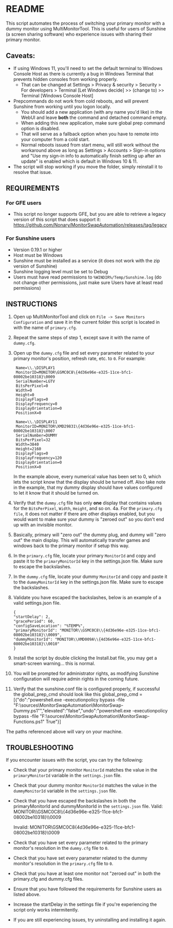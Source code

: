 # README

This script automates the process of switching your primary monitor with a dummy monitor using MultiMonitorTool. 
This is useful for users of Sunshine (a screen sharing software) who experience issues with sharing their primary monitor.

## Caveats:
 - If using Windows 11, you'll need to set the default terminal to Windows Console Host as there is currently a bug in Windows Terminal that prevents hidden consoles from working properly.
    * That can be changed at Settings > Privacy & security > Security > For developers > Terminal [Let Windows decide] >> (change to) >> Terminal [Windows Console Host]
 - Prepcommands do not work from cold reboots, and will prevent Sunshine from working until you logon locally.
   * You should add a new application (with any name you'd like) in the WebUI and leave **both** the command and detached command empty.
   * When adding this new application, make sure global prep command option is disabled.
   * That will serve as a fallback option when you have to remote into your computer from a cold start.
   * Normal reboots issued from start menu, will still work without the workaround above as long as Settings > Accounts > Sign-in options and "Use my sign-in info to automatically finish setting up after an update" is enabled which is default in Windows 10 & 11.
 - The script will stop working if you move the folder, simply reinstall it to resolve that issue.


## REQUIREMENTS

### For GFE users

- This script no longer supports GFE, but you are able to retrieve a legacy version of this script that does support it: https://github.com/Nonary/MonitorSwapAutomation/releases/tag/legacy

### For Sunshine users
- Version 0.19.1 or higher
- Host must be Windows
- Sunshine must be installed as a service (it does not work with the zip version of Sunshine)
- Sunshine logging level must be set to Debug
- Users must have read permissions to `%WINDIR%/Temp/Sunshine.log` (do not change other permissions, just make sure Users have at least read permissions)

## INSTRUCTIONS

1. Open up MultiMonitorTool and click on `File -> Save Monitors Configuration` and save it in the current folder this script is located in with the name of `primary.cfg`.
2. Repeat the same steps of step 1, except save it with the name of `dummy.cfg`.
3. Open up the `dummy.cfg` file and set every parameter related to your primary monitor's position, refresh rate, etc. to `0`. For example:

        Name=\\.\DISPLAY1
        MonitorID=MONITOR\GSMC0C8\{4d36e96e-e325-11ce-bfc1-08002be10318}\0009
        SerialNumber=LGTV
        BitsPerPixel=0
        Width=0
        Height=0
        DisplayFlags=0
        DisplayFrequency=0
        DisplayOrientation=0
        PositionX=0
        
        Name=\\.\DISPLAY11
        MonitorID=MONITOR\XMD29831\{4d36e96e-e325-11ce-bfc1-08002be10318}\0007
        SerialNumber=DUMMY
        BitsPerPixel=32
        Width=3840
        Height=2160
        DisplayFlags=0
        DisplayFrequency=120
        DisplayOrientation=0
        PositionX=0

    In the example above, every numerical value has been set to 0, which lets the script know that the display should be turned off.
    Also take note in the example, that my dummy display should have values configured to let it know that it should be turned on.

4. Verify that the `dummy.cfg` file has only **one** display that contains values for the `BitsPerPixel`, `Width`, `Height`, and so on. 
4a. For the `primary.cfg file`, it does not matter if there are other displays enabled, but you would want to make sure your dummy is "zeroed out" so you don't end up with an invisible monitor.
5. Basically, primary will "zero out" the dummy plug, and dummy will "zero out" the main display. This will automatically transfer games and windows back to the primary monitor if setup this way.
6. In the `primary.cfg` file, locate your primary `MonitorId` and copy and paste it to the `primaryMonitorId` key in the settings.json file. Make sure to escape the backslashes.
7. In the `dummy.cfg` file, locate your dummy `MonitorId` and copy and paste it to the `dummyMonitorId` key in the settings.json file. Make sure to escape the backslashes.
8. Validate you have escaped the backslashes, below is an example of a valid settings.json file.
    ```
    {
    "startDelay": 2,
    "gracePeriod": 60,
    "configSaveLocation": "%TEMP%",
    "primaryMonitorId": "MONITOR\\GSMC0C8\\{4d36e96e-e325-11ce-bfc1-08002be10318}\\0009",
    "dummyMonitorId": "MONITOR\\XMD009A\\{4d36e96e-e325-11ce-bfc1-08002be10318}\\0010"
    }
    ```

9. Install the script by double clicking the Install.bat file, you may get a smart-screen warning... this is normal.
10. You will be prompted for administrator rights, as modifying Sunshine configuration will require admin rights in the coming future.
11. Verify that the sunshine.conf file is configured properly, if successful the global_prep_cmd should look like this
    global_prep_cmd = [{"do":"powershell.exe -executionpolicy bypass -file \"F:\\sources\\MonitorSwapAutomation\\MonitorSwap-Dummy.ps1\"","elevated":"false","undo":"powershell.exe -executionpolicy bypass -file \"F:\\sources\\MonitorSwapAutomation\\MonitorSwap-Functions.ps1\" True"}]

The paths referenced above will vary on your machine.
## TROUBLESHOOTING

If you encounter issues with the script, you can try the following:

- Check that your primary monitor `MonitorId` matches the value in the `primaryMonitorId` variable in the `settings.json` file.
- Check that your dummy monitor `MonitorId` matches the value in the `dummyMonitorId` variable in the `settings.json` file.
- Check that you have escaped the backslashes in both the primaryMonitorId and dummyMonitorId in the `settings.json` file.
  Valid: MONITOR\\\\GSMC0C8\\\\{4d36e96e-e325-11ce-bfc1-08002be10318}\\\\0009

  Invalid: MONITOR\GSMC0C8\{4d36e96e-e325-11ce-bfc1-08002be10318}\0009
  
- Check that you have set every parameter related to the primary monitor's resolution in the `dummy.cfg` file to `0`.
- Check that you have set every parameter related to the dummy monitor's resolution in the `primary.cfg` file to `0`.
- Check that you have at least one monitor not "zeroed out" in both the primary.cfg and dummy.cfg files.
- Ensure that you have followed the requirements for Sunshine users as listed above.
- Increase the startDelay in the settings file if you're experiencing the script only works intermitently.
- If you are still experiencing issues, try uninstalling and installing it again.
